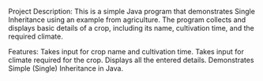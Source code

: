 Project Description:
This is a simple Java program that demonstrates Single Inheritance using an example from agriculture. The program collects and displays basic details of a crop, including its name, cultivation time, and the required climate.

Features:
Takes input for crop name and cultivation time.
Takes input for climate required for the crop.
Displays all the entered details.
Demonstrates Simple (Single) Inheritance in Java.
